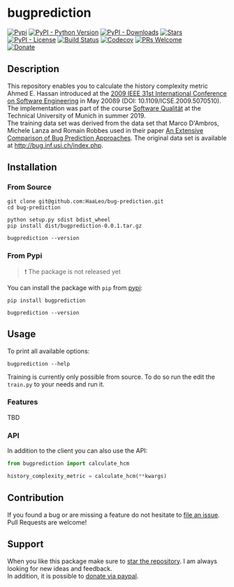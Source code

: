 # bugprediction

[![Pypi](https://img.shields.io/pypi/v/bugprediction.svg?style=flat-square)](https://pypi.python.org/pypi/bugprediction) [![PyPI - Python Version](https://img.shields.io/pypi/pyversions/bugprediction.svg?style=flat-square)](https://pypi.python.org/pypi/bugprediction) [![PyPI - Downloads](https://img.shields.io/pypi/dm/bugprediction.svg?style=flat-square)](https://pypistats.org/packages/bugprediction) [![Stars](https://img.shields.io/github/stars/HaaLeo/bug-prediction.svg?label=Stars&logo=github&style=flat-square)](https://github.com/HaaLeo/bug-prediction/stargazers)  
[![PyPI - License](https://img.shields.io/pypi/l/bugprediction.svg?style=flat-square)](https://raw.githubusercontent.com/HaaLeo/bug-prediction/master/LICENSE.txt) 
[![Build Status](https://img.shields.io/travis/HaaLeo/bug-prediction/master.svg?style=flat-square)](https://travis-ci.org/HaaLeo/bug-prediction) [![Codecov](https://img.shields.io/codecov/c/github/HaaLeo/bug-prediction.svg?style=flat-square)](https://codecov.io/gh/HaaLeo/bug-prediction) [![PRs Welcome](https://img.shields.io/badge/PRs-welcome-brightgreen.svg?style=flat-square)](http://makeapullrequest.com)  
[![Donate](https://img.shields.io/badge/☕️-Buy%20Me%20a%20Coffee-blue.svg?&style=flat-square)](https://www.paypal.me/LeoHanisch/3eur)

## Description

This repository enables you to calculate the history complexity metric Ahmed E. Hassan introduced at the [2009 IEEE 31st International Conference on Software Engineering](https://ieeexplore.ieee.org/document/5070510) in May 200ß9 (DOI: 10.1109/ICSE.2009.5070510).  
The implementation was part of the course [Software Qualität](https://campus.tum.de/tumonline/wbLv.wbShowLVDetail?pStpSpNr=950402174) at the Technical University of Munich in summer 2019.  
The training data set was derived from the data set that Marco D'Ambros, Michele Lanza and Romain Robbes used in their paper [An Extensive Comparison of Bug Prediction Approaches](https://ieeexplore.ieee.org/document/5463279). The original data set is available at http://bug.inf.usi.ch/index.php.

## Installation

### From Source

```
git clone git@github.com:HaaLeo/bug-prediction.git
cd bug-prediction

python setup.py sdist bdist_wheel
pip install dist/bugprediction-0.0.1.tar.gz

bugprediction --version
```

### From Pypi
> ❗️ The package is not released yet

You can install the package with `pip` from [pypi](https://pypi.org/project/bugprediction):

```
pip install bugprediction

bugprediction --version
```

## Usage

To print all available options:

```
bugprediction --help
```

Training is currently only possible from source. To do so run the edit the `train.py` to your needs and run it.
### Features

TBD

### API

In addition to the client you can also use the API:

```python
from bugprediction import calculate_hcm

history_complexity_metric = calculate_hcm(**kwargs)
```

## Contribution

If you found a bug or are missing a feature do not hesitate to [file an issue](https://github.com/HaaLeo/bug-prediction/issues/new/choose).  
Pull Requests are welcome!

## Support
When you like this package make sure to [star the repository](https://github.com/HaaLeo/bug-prediction/stargazers). I am always looking for new ideas and feedback.  
In addition, it is possible to [donate via paypal](https://www.paypal.me/LeoHanisch/3eur).
